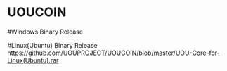 # UOUCOIN

#Windows Binary Release

#Linux(Ubuntu) Binary Release
https://github.com/UOUPROJECT/UOUCOIN/blob/master/UOU-Core-for-Linux(Ubuntu).rar
